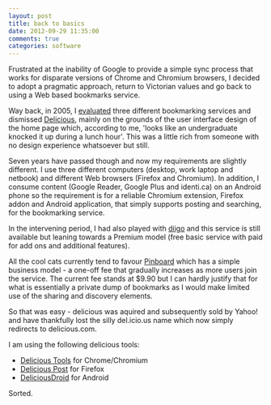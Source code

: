 ```yaml
---
layout: post
title: back to basics
date: 2012-09-29 11:35:00
comments: true
categories: software
---
```

Frustrated at the inability of Google to provide a simple sync process
that works for disparate versions of Chrome and Chromium browsers, I
decided to adopt a pragmatic approach, return to Victorian values and
go back to using a Web based bookmarks service.

Way back, in 2005, I [evaluated][1] three different bookmarking
services and dismissed [Delicious][2], mainly on the grounds of the
user interface design of the home page which, according to me, 'looks
like an undergraduate knocked it up during a lunch hour'. This was a
little rich from someone with no design experience whatsoever but
still.

[1]: http://www.nbrightside.com/blog/2005/11/01/comparison-of-blinklist-delicious-and-furl/
[2]: http://delicious.com/

Seven years have passed though and now my requirements are slightly
different. I use three different computers (desktop, work laptop and
netbook) and different Web browsers (Firefox and Chromium). In
addition, I consume content (Google Reader, Google Plus and identi.ca)
on an Android phone so the requirement is for a reliable Chromium
extension, Firefox addon and Android application, that simply supports
posting and searching, for the bookmarking service.

In the intervening period, I had also played with [diigo][3] and this
service is still available but leaning towards a Premium model (free
basic service with paid for add ons and additional features).

[3]: http://diigo.com/premium

All the cool cats currently tend to favour [Pinboard][4] which has a
simple business model - a one-off fee that gradually increases as more
users join the service. The current fee stands at $9.90 but I can
hardly justify that for what is essentially a private dump of
bookmarks as I would make limited use of the sharing and discovery
elements.

[4]: http://pinboard.in/

So that was easy - delicious was aquired and subsequently sold by
Yahoo! and have thankfully lost the silly del.icio.us name which now
simply redirects to delicious.com.

I am using the following delicious tools:

- [Delicious Tools][5] for Chrome/Chromium
- [Delicious Post][6] for Firefox
- [DeliciousDroid][7] for Android

[5]: https://chrome.google.com/webstore/detail/gclkcflnjahgejhappicbhcpllkpakej
[6]: http://aecreations.mozdev.org/deliciouspost/index.html
[7]: http://code.google.com/p/deliciousdroid/

Sorted.
